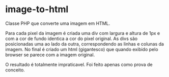 # image-to-html
Classe PHP que converte uma imagem em HTML.

Para cada pixel da imagem é criada uma div com largura e altura de 1px e com a cor de fundo identica a cor do pixel original. As divs são posicionadas uma ao lado da outra, correspondendo as linhas e colunas da imagem. No final é criado um html (gigantesco) que quando exibido pelo browser se parece com a imagem original.

O resultado é totalmente impraticavel. Foi feito apenas como prova de conceito.

